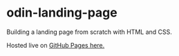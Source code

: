 # odin-landing-page
Building a landing page from scratch with HTML and CSS.

Hosted live on [GitHub Pages here.](https://adamzaghloul.github.io/odin-landing-page/)
